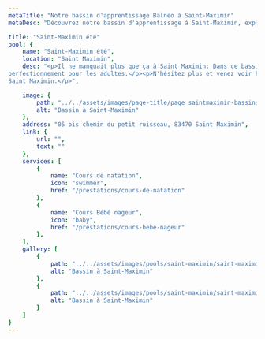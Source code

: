 ```yaml
---
metaTitle: "Notre bassin d'apprentissage Balnéo à Saint-Maximin"
metaDesc: "Découvrez notre bassin d'apprentissage à Saint-Maximin, exploité par Maître-Baigneur pour des cours de natation et bébé nageur. Profitez d'un environnement sécurisé et adapté pour apprendre à nager dans les meilleures conditions avec nos professionnels qualifiés."

title: "Saint-Maximin été"
pool: {
	name: "Saint-Maximin été",
	location: "Saint Maximin",
	desc: "<p>Il ne manquait plus que ça à Saint Maximin: Dans ce bassin uniquement ouvert l'été, vos enfants pourrons découvrir les joies de l'eau. Chauffé et couvert, ils pourront nager quelque soit les conditions climatiques.</p><p>De mai a juin du lundi au dimanche, nous vous accueillons dans de l'eau maintenue à 30°C. Nos techniques d'apprentissages ludiques et rapides permettrons a vos enfants d'apprendre et progresser quel que soit leur niveau tout en s'amusant. Cours de bébé nageur à la demande, réflexes anti noyade et apprentissage de la natation à partir de 3 ans, et aquaphobie/
perfectionnement pour les adultes.</p><p>N'hésitez plus et venez voir Florent à
Saint Maximin.</p>",

	image: {
		path: "../../assets/images/page-title/page_saintmaximin-bassins.jpg",
		alt: "Bassin à Saint-Maximin"
	},
	address: "05 bis chemin du petit ruisseau, 83470 Saint Maximin",
	link: {
		url: "",
		text: ""
	},
	services: [
		{
			name: "Cours de natation",
			icon: "swimmer",
			href: "/prestations/cours-de-natation"
		},
		{
			name: "Cours Bébé nageur",
			icon: "baby",
			href: "/prestations/cours-bebe-nageur"
		},
	],
	gallery: [
		{
			path: "../../assets/images/pools/saint-maximin/saint-maximin-1.jpg",
			alt: "Bassin à Saint-Maximin"
		},
		{
			path: "../../assets/images/pools/saint-maximin/saint-maximin-2.jpg",
			alt: "Bassin à Saint-Maximin"
		}
	]
}
---
```


